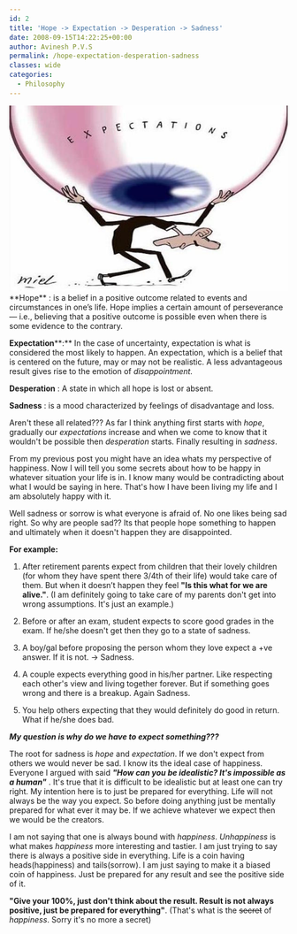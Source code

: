```yaml
---
id: 2
title: 'Hope -> Expectation -> Desperation -> Sadness'
date: 2008-09-15T14:22:25+00:00
author: Avinesh P.V.S
permalink: /hope-expectation-desperation-sadness
classes: wide
categories:
  - Philosophy
---
```


<img src="/wp-content/xexpectations.jpg?resize=600%2C400" alt="Hope > Expectations > Desperation > Sadness"/>
**Hope** : <span>is a belief in a positive outcome related to events and circumstances in one&#8217;s life. Hope implies a certain amount of perseverance — i.e., believing that a positive outcome is possible even when there is some evidence to the contrary.</span>  

**Expectation****:**  <span>In the case of uncertainty, expectation is what is considered the most likely to happen. An expectation, which is a belief that is centered on the future, may or may not be realistic. A less advantageous result gives rise to the emotion of <em>disappointment.</em> </span>

**Desperation** : <span>A state in which all hope is lost or absent.</span>

**Sadness** : <span>is a mood characterized by feelings of disadvantage and loss. </span>

Aren't these all related??? As far I think anything first starts with _hope_, gradually our _expectations_ increase and when we come to know that it wouldn't be possible then _desperation_ starts. 
Finally resulting in _sadness_.

From my previous post you might have an idea whats my perspective of happiness. 
Now I will tell you some secrets about how to be happy in whatever situation your life is in. 
I know many would be contradicting about what I would be saying in here. 
That's how I have been living my life and I am absolutely happy with it.

Well sadness or sorrow is what everyone is afraid of. 
No one likes being sad right. So why are people sad?? 
Its that people hope something to happen and ultimately when it doesn't happen they are disappointed.

**For example:**

1. After retirement parents expect from children that their lovely children (for whom they have spent there 3/4th of their life) would take care of them.
 But when it doesn&#8217;t happen they feel **"Is this what for we are alive."**.
 (I am definitely going to take care of my parents don't get into wrong assumptions. It's just an example.)

2. Before or after an exam, student expects to score good grades in the exam. 
If he/she doesn't get then they go to a state of sadness.

3. A boy/gal before proposing the person whom they love expect a +ve answer. 
If it is not. -> Sadness.

4. A couple expects everything good in his/her partner. 
Like respecting each other's view and living together forever.
But if something goes wrong and there is a breakup. 
Again Sadness.

5. You help others expecting that they would definitely do good in return.
What if he/she does bad.

**_My question is why do we have to expect something???_**

The root for sadness is _hope_ and _expectation_. 
If we don't expect from others we would never be sad. 
I know its the ideal case of happiness. 
Everyone I argued with said _**"How can you be idealistic? 
It's impossible as a human"**_ .
It's true that it is difficult to be idealistic but at least one can try right. 
My intention here is to just be prepared for everything. 
Life will not always be the way you expect. 
So before doing anything just be mentally prepared for what ever it may be. 
If we achieve whatever we expect then we would be the creators.

I am not saying that one is always bound with _happiness_. 
_Unhappiness_ is what makes _happiness_ more interesting and tastier. 
I am just trying to say there is always a positive side in everything. 
Life is a coin having heads(happiness) and tails(sorrow). 
I am just saying to make it a biased coin of happiness. 
Just be prepared for any result and see the positive side of it.

**"Give your 100%, just don't think about the result. 
Result is not always positive, just be prepared for everything"**. 
(That's what is the <span style="text-decoration:line-through;">secret</span> of _happiness_. 
Sorry it's no more a secret)
